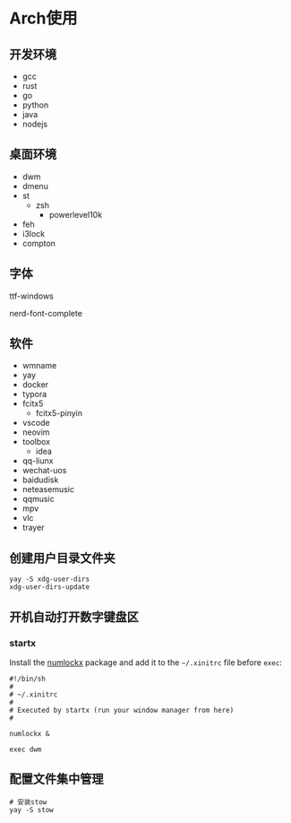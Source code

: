 # Arch使用

## 开发环境
- gcc
- rust
- go
- python
- java
- nodejs

## 桌面环境
- dwm
- dmenu
- st
  - zsh
    - powerlevel10k
- feh
- i3lock
- compton

## 字体

ttf-windows

nerd-font-complete

## 软件
- wmname
- yay
- docker
- typora
- fcitx5
  - fcitx5-pinyin
- vscode
- neovim
- toolbox
  - idea
- qq-liunx
- wechat-uos
- baidudisk
- neteasemusic
- qqmusic
- mpv
- vlc
- trayer


##  创建用户目录文件夹 

```shell
yay -S xdg-user-dirs
xdg-user-dirs-update
```

## 开机自动打开数字键盘区

### startx

Install the [numlockx](https://archlinux.org/packages/?name=numlockx) package and add it to the `~/.xinitrc` file before `exec`:

```shell
#!/bin/sh
#
# ~/.xinitrc
#
# Executed by startx (run your window manager from here)
#

numlockx &

exec dwm
```

## 配置文件集中管理

```shell
# 安装stow
yay -S stow
```



